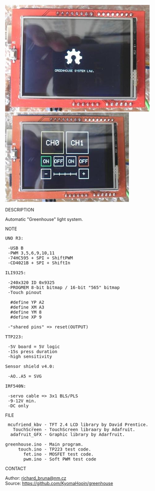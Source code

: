 ![Greenhouse Logo](https://github.com/KyomaHooin/greenhouse/raw/master/greenhouse_2_screen.jpg "screenshot")
![Greenhouse Menu](https://github.com/KyomaHooin/greenhouse/raw/master/greenhouse_1_screen.jpg "screenshot")

DESCRIPTION

Automatic "Greenhouse" light system.

NOTE

<pre>
UNO R3:

 -USB B
 -PWM 3,5,6,9,10,11
 -74HC595 + SPI + ShiftPWM
 -CD4021B + SPI + ShiftIn

ILI9325:

 -240x320 ID 0x9325
 -PROGMEM 8-bit bitmap / 16-bit "565" bitmap
 -Touch pinout

  #define YP A2
  #define XM A3
  #define YM 8
  #define XP 9

 -"shared pins" => reset(OUTPUT)

TTP223:

 -5V board = 5V logic
 -15s press duration
 -high sensitivity

Sensor shield v4.0:

 -AO..A5 = SVG

IRF540N:

 -servo cable => 3x1 BLS/PLS
 -9-12V min.
 -DC only
</pre>

FILE

<pre>
 mcufriend_kbv - TFT 2.4 LCD library by David Prentice.
   TouchScreen - TouchScreen libraary by Adafruit.
  adafruit_GFX - Graphic library by Adarfruit.

greenhouse.ino - Main program.
     touch.ino - TP223 test code.
       fet.ino - MOSFET test code.
       pwm.ino - Soft PWM test code
</pre>

CONTACT

Author: richard_bruna@nm.cz<br>
Source: https://github.com/KyomaHooin/greenhouse

